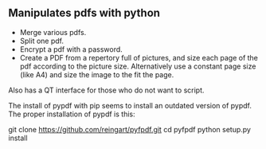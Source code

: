 ## Manipulates pdfs with python

- Merge various pdfs.
- Split one pdf.
- Encrypt a pdf with a password.
- Create a PDF from a repertory full of pictures, and size each page of the pdf according to the picture size. Alternatively use a constant page size (like A4) and size the image to the fit the page.

Also has a QT interface for those who do not want to script.

The install of pypdf with pip seems to install an outdated version of pypdf. The proper installation of pypdf is this:

git clone https://github.com/reingart/pyfpdf.git
cd pyfpdf
python setup.py install
